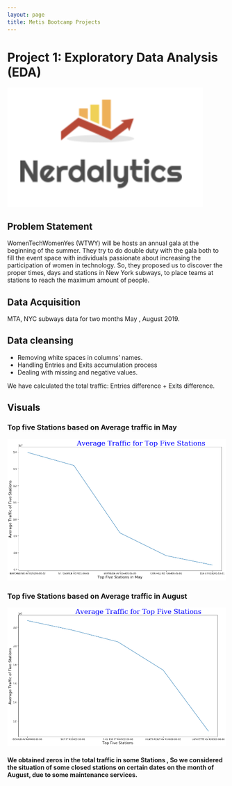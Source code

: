 ```yaml
---
layout: page
title: Metis Bootcamp Projects
---
```

# Project 1: Exploratory Data Analysis (EDA)
![_Logo](/images/logo.png)

## Problem Statement
WomenTechWomenYes (WTWY) will be hosts an annual gala at the beginning of the summer. They try to do double duty with the gala both to fill the event space with individuals passionate about increasing the participation of women in technology. So, they proposed us to discover the proper times, days and stations in New York subways, to place teams at stations to reach the maximum amount of people.

## Data Acquisition 

 MTA, NYC subways data for two months  May , August 2019.	

## Data cleansing 

+ Removing white spaces in columns’ names.
+ Handling Entries and Exits accumulation process
+ Dealing with missing and negative values.

We have calculated the total traffic: Entries difference + Exits difference.

## Visuals
### Top five Stations based on Average traffic in May 
![_Logo](/images/MayTopAvgStations.png)
### Top five Stations based on Average traffic in August 

![_Logo](/images/AvgTopFiveStation.png)
####  We obtained zeros in the total traffic in some Stations , So we considered  the situation of some  closed stations on certain dates on the month of August, due to some maintenance services.








